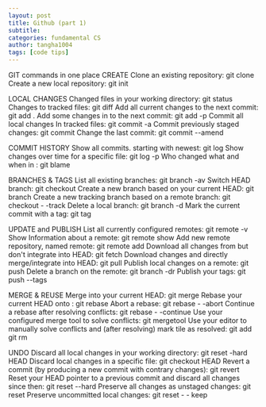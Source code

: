 ```yaml
---
layout: post
title: Github (part 1)
subtitle:
categories: fundamental CS
author: tangha1004
tags: [code tips]
---
```


GIT commands in one place
CREATE
Clone an existing repository: git clone
Create a new local repository: git init

LOCAL CHANGES
Changed files in your working directory: git status
Changes to tracked files: git diff
Add all current changes to the next commit: git add .
Add some changes in to the next commit: git add -p
Commit all local changes In tracked files: git commit -a
Commit previously staged changes: git commit
Change the last commit: git commit --amend

COMMIT HISTORY
Show all commits. starting with newest: git log
Show changes over time for a specific file: git log -p
Who changed what and when in : git blame

BRANCHES & TAGS
List all existing branches: git branch -av
Switch HEAD branch: git checkout
Create a new branch based on your current HEAD: git branch
Create a new tracking branch based on a remote branch: git checkout - -track
Delete a local branch: git branch -d
Mark the current commit with a tag: git tag

UPDATE and PUBLISH
List all currently configured remotes: git remote -v
Show Information about a remote: git remote show
Add new remote repository, named remote: git remote add
Download all changes from but don't integrate into HEAD: git fetch
Download changes and directly merge/integrate into HEAD: git pull
Publish local changes on a remote: git push
Delete a branch on the remote: git branch -dr
Publish your tags: git push --tags

MERGE & REUSE
Merge into your current HEAD: git merge
Rebase your current HEAD onto : git rebase
Abort a rebase: git rebase - -abort
Continue a rebase after resolving conflicts: git rebase - -continue
Use your configured merge tool to solve conflicts: git mergetool
Use your editor to manually solve conflicts and (after resolving) mark tile as resolved: git add
git rm

UNDO
Discard all local changes in your working directory: git reset -hard HEAD Discard local changes in a specific file: git checkout HEAD
Revert a commit (by producing a new commit with contrary changes): git revert
Reset your HEAD pointer to a previous commit and discard all changes since then: git reset --hard
Preserve all changes as unstaged changes: git reset
Preserve uncommitted local changes: git reset - - keep